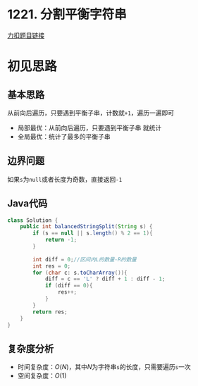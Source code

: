 # 1221. 分割平衡字符串

[力扣题目链接](https://leetcode-cn.com/problems/split-a-string-in-balanced-strings/)

# 初见思路

## 基本思路

从前向后遍历，只要遇到平衡子串，计数就`+1`，遍历一遍即可

- 局部最优：从前向后遍历，只要遇到平衡子串 就统计
- 全局最优：统计了最多的平衡子串

## 边界问题

如果`s`为`null`或者长度为奇数，直接返回`-1`

## Java代码
```java
class Solution {
    public int balancedStringSplit(String s) {
        if (s == null || s.length() % 2 == 1){
            return -1;
        }
        
        int diff = 0;//区间内L的数量-R的数量
        int res = 0;
        for (char c: s.toCharArray()){
            diff = c == 'L' ? diff + 1 : diff - 1;
            if (diff == 0){
                res++;
            }
        }
        return res;
    }
}
```

## 复杂度分析
- 时间复杂度：$O(N)$，其中$N$为字符串`s`的长度，只需要遍历`s`一次
- 空间复杂度：$O(1)$
